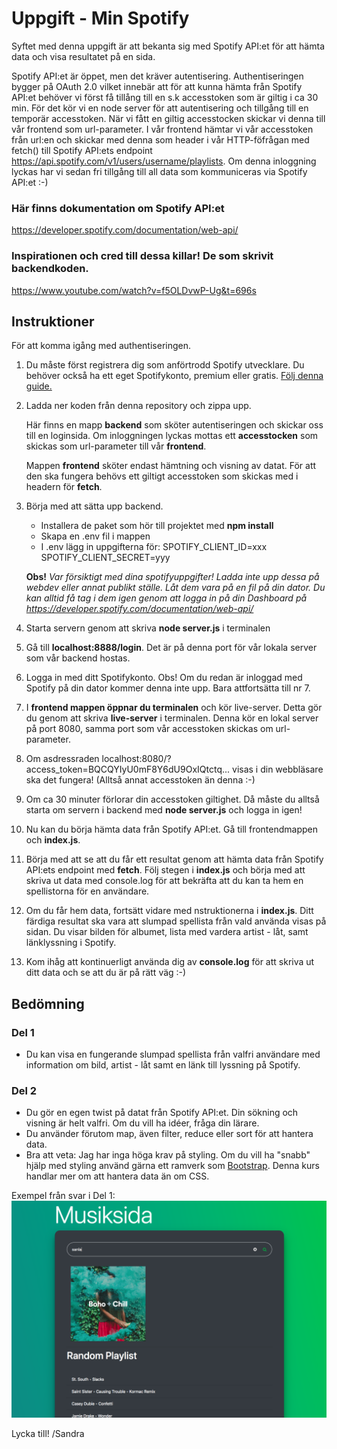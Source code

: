 # Uppgift - Min Spotify

Syftet med denna uppgift är att bekanta sig med Spotify API:et för att hämta data och visa resultatet på en sida. 

Spotify API:et är öppet, men det kräver autentisering. Authentiseringen bygger på OAuth 2.0 vilket innebär att för att kunna hämta från Spotify API:et behöver vi först få tillång till en s.k accesstoken som är giltig i ca 30 min. För det kör vi en node server för att autentisering och tillgång till en temporär accesstoken. När vi fått en giltig accesstocken skickar vi denna till vår frontend som url-parameter. I vår frontend hämtar vi vår accesstoken från url:en och skickar med denna som header i vår HTTP-föfrågan med fetch() till Spotify API:ets endpoint https://api.spotify.com/v1/users/username/playlists. Om denna inloggning lyckas har vi sedan fri tillgång till all data som kommuniceras via Spotify API:et :-)

### Här finns dokumentation om Spotify API:et
https://developer.spotify.com/documentation/web-api/


### Inspirationen och cred till dessa killar! De som skrivit backendkoden.
https://www.youtube.com/watch?v=f5OLDvwP-Ug&t=696s


## Instruktioner

För att komma igång med authentiseringen.

1. Du måste först registrera dig som anförtrodd Spotify utvecklare. Du behöver också ha ett eget Spotifykonto, premium eller gratis. [Följ denna guide.](https://github.com/mediagymnasiet-webbutveckling/wsp-myspotify/blob/master/Inst%C3%A4llningar%20f%C3%B6r%20tillg%C3%A5ng%20till%20Spotify%20API.pdf)


2. Ladda ner koden från denna repository och zippa upp.


    Här finns en mapp **backend** som sköter autentiseringen och skickar oss till en loginsida. Om inloggningen lyckas mottas ett **accesstocken** som skickas som url-parameter till vår **frontend**.

    Mappen **frontend** sköter endast hämtning och visning av datat. För att den ska fungera behövs ett giltigt accesstoken  som skickas med i headern för **fetch**.


3. Börja med att sätta upp backend. 

    - Installera de paket som hör till projektet med **npm install**
    - Skapa en .env fil i mappen
    - I .env lägg in uppgifterna för:
        SPOTIFY_CLIENT_ID=xxx
        SPOTIFY_CLIENT_SECRET=yyy

    **Obs!** *Var försiktigt med dina spotifyuppgifter! Ladda inte upp dessa på webdev eller annat publikt ställe. Låt dem vara på en fil på din dator. Du kan alltid få tag i dem igen genom att logga in på din Dashboard på https://developer.spotify.com/documentation/web-api/*


4. Starta servern genom att skriva **node server.js** i terminalen 


5. Gå till **localhost:8888/login**. Det är på denna port för vår lokala server som vår backend hostas.


7. Logga in med ditt Spotifykonto. Obs! Om du redan är inloggad med Spotify på din dator kommer denna inte upp. Bara attfortsätta till nr 7.


6. I **frontend mappen öppnar du terminalen** och kör live-server. Detta gör du genom att skriva **live-server** i terminalen. Denna kör en lokal server på port 8080, samma port som vår accesstoken skickas om url-parameter.


7. Om asdressraden localhost:8080/?access_token=BQCQYIyU0mF8Y6dU9OxIQtctq... visas i din webbläsare ska det fungera! (Alltså annat accesstoken än denna :-)


8. Om ca 30 minuter förlorar din accesstoken giltighet. Då måste du alltså starta om servern i backend med **node server.js** och logga in igen!


9. Nu kan du börja hämta data från Spotify API:et. Gå till frontendmappen och **index.js**. 


10. Börja med att se att du får ett resultat genom att hämta data från Spotify API:ets endpoint        med **fetch**. Följ stegen i **index.js** och börja med att skriva ut data med console.log för     att bekräfta att du kan ta hem en spellistorna för en användare.

11. Om du får hem data, fortsätt vidare med nstruktionerna i **index.js**. Ditt färdiga resultat ska vara att slumpad spellista från vald använda visas på sidan. Du visar bilden för albumet, lista med vardera artist - låt, samt länklyssning i Spotify.

12. Kom ihåg att kontinuerligt använda dig av **console.log** för att skriva ut ditt data och se att du är på rätt väg :-)



## Bedömning

### Del 1

* Du kan visa en fungerande slumpad spellista från valfri användare med information om bild, artist - låt samt en länk till lyssning på Spotify.

### Del 2

* Du gör en egen twist på datat från Spotify API:et. Din sökning och visning är helt valfri. Om du vill ha idéer, fråga din lärare.
* Du använder förutom map, även filter, reduce eller sort för att hantera data.
* Bra att veta: Jag har inga höga krav på styling. Om du vill ha "snabb" hjälp med styling använd gärna ett ramverk som [Bootstrap](https://getbootstrap.com/). Denna kurs handlar mer om att hantera data än om CSS.


Exempel från svar i Del 1:
![Random Playlist](https://github.com/mediagymnasiet-webbutveckling/wsp-myspotify/blob/master/screen.png)

Lycka till!
/Sandra


   
